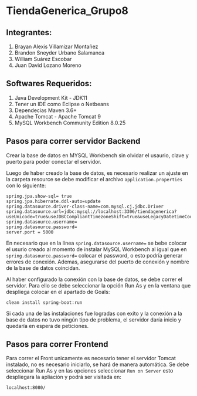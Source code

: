 # TiendaGenerica_Grupo8
 
 ## Integrantes:
 
 1. Brayan Alexis Villamizar Montañez
 1. Brandon Sneyder Urbano Salamanca
 1. William Suárez Escobar
 1. Juan David Lozano Moreno

## Softwares Requeridos:

 1. Java Development Kit - JDK11
 1. Tener un IDE como Eclipse o Netbeans
 1. Dependecias Maven 3.6+
 1. Apache Tomcat - Apache Tomcat 9
 1. MySQL Workbench Community Edition 8.0.25

## Pasos para correr servidor Backend

Crear la base de datos en MYSQL Workbench sin olvidar el usaurio, clave y puerto para poder conectar el servidor.

Luego de haber creado la base de datos, es necesario realizar un ajuste en la carpeta resource se debe modificar el archivo ```application.properties``` con lo siguiente:

``` spring.jpa.database = MYSQL
spring.jpa.show-sql= true
spring.jpa.hibernate.ddl-auto=update
spring.datasource.driver-class-name=com.mysql.cj.jdbc.Driver
spring.datasource.url=jdbc:mysql://localhost:3306/tiendagenerica?useUnicode=true&useJDBCCompliantTimezoneShift=true&useLegacyDatetimeCode=false&serverTimezone=UTC 
spring.datasource.username=
spring.datasource.password=
server.port = 5000
```

En necesario que en la línea ```spring.datasource.username=``` se bebe colocar el usurio creado al momento de instalar MySQL Workbench al igual que en ```spring.datasource.password=``` colocar el password, o esto podría generar errores de conexión. Ademas, asegurarse del puerto de conexión y nombre de la base de datos coincidan. 

Al haber configurado la conexión con la base de datos, se debe correr el servidor. Para ello se debe seleccionar la opción Run As y en la ventana que despliega colocar en el apartado de Goals:

```
clean install spring-boot:run
```

Si cada una de las instalaciones fue logradas con exito y la conexión a la base de datos no tuvo ningún tipo de problema, el servidor daría inicio y quedaría en espera de peticiones. 

## Pasos para correr Frontend

Para correr el Front unicamente es necesario tener el servidor Tomcat instalado, no es necesario iniciarlo, se hará de manera automática. Se debe seleccionar Run As y en las opciones seleccionar ```Run on Server``` esto despliegara la apliación y podrá ser visitada en:
```
localhost:8080/
```
